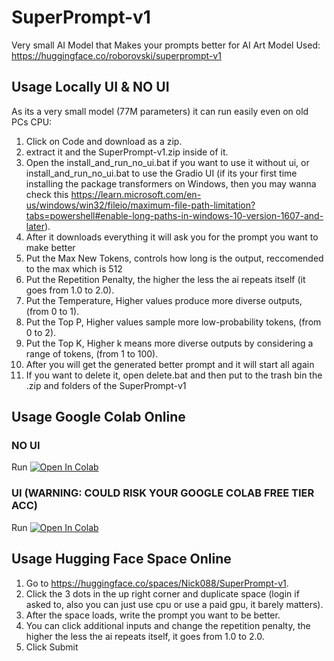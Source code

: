 # SuperPrompt-v1
Very small AI Model that Makes your prompts better for AI Art
Model Used: https://huggingface.co/roborovski/superprompt-v1

## Usage Locally UI & NO UI

As its a very small model (77M parameters) it can run easily even on old PCs CPU:

1. Click on Code and download as a zip.
2. extract it and the SuperPrompt-v1.zip inside of it.
3. Open the install_and_run_no_ui.bat if you want to use it without ui, or install_and_run_no_ui.bat to use the Gradio UI (if its your first time installing the package transformers on Windows, then you may wanna check this https://learn.microsoft.com/en-us/windows/win32/fileio/maximum-file-path-limitation?tabs=powershell#enable-long-paths-in-windows-10-version-1607-and-later).
4. After it downloads everything it will ask you for the prompt you want to make better
5. Put the Max New Tokens, controls how long is the output, reccomended to the max which is 512
6. Put the Repetition Penalty, the higher the less the ai repeats itself (it goes from 1.0 to 2.0).
7. Put the Temperature, Higher values produce more diverse outputs, (from 0 to 1).
8. Put the Top P, Higher values sample more low-probability tokens, (from 0 to 2).
9. Put the Top K, Higher k means more diverse outputs by considering a range of tokens, (from 1 to 100).
10. After you will get the generated better prompt and it will start all again
11. If you want to delete it, open delete.bat and then put to the trash bin the .zip and folders of the SuperPrompt-v1

## Usage Google Colab Online
### NO UI
Run <a target="_blank" href="https://colab.research.google.com/github/Nick088Official/SuperPrompt-v1/blob/main/SuperPrompt_v1_Manual.ipynb">
  <img src="https://colab.research.google.com/assets/colab-badge.svg" alt="Open In Colab"/>
</a>

### UI (WARNING: COULD RISK YOUR GOOGLE COLAB FREE TIER ACC)
Run <a target="_blank" href="https://colab.research.google.com/github/Nick088Official/SuperPrompt-v1/blob/main/SuperPrompt_v1_UI.ipynb">
  <img src="https://colab.research.google.com/assets/colab-badge.svg" alt="Open In Colab"/>
</a>

## Usage Hugging Face Space Online
1. Go to https://huggingface.co/spaces/Nick088/SuperPrompt-v1.
2. Click the 3 dots in the up right corner and duplicate space (login if asked to, also you can just use cpu or use a paid gpu, it barely matters).
3. After the space loads, write the prompt you want to be better.
4. You can click additional inputs and change the repetition penalty, the higher the less the ai repeats itself, it goes from 1.0 to 2.0.
5. Click Submit
